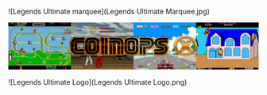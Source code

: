 
![Legends Ultimate marquee](Legends Ultimate Marquee.jpg)

![CoinOpsX marquee](CoinOPSX.jpg)

![Legends Ultimate Logo](Legends Ultimate Logo.png)
